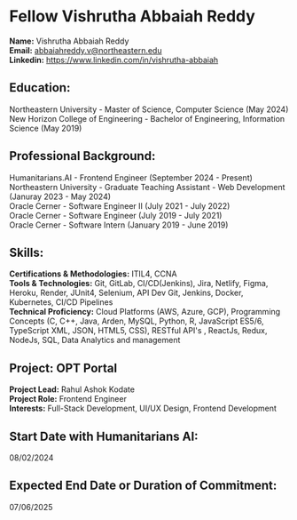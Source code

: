 # Fellow Vishrutha Abbaiah Reddy

**Name:** Vishrutha Abbaiah Reddy  
**Email:** abbaiahreddy.v@northeastern.edu <br>
**Linkedin:** https://www.linkedin.com/in/vishrutha-abbaiah <br>  

## Education:  
Northeastern University - Master of Science, Computer Science (May 2024)<br>
New Horizon College of Engineering - Bachelor of Engineering, Information Science (May 2019)

## Professional Background:  
Humanitarians.AI - Frontend Engineer (September 2024 - Present)<br>
Northeastern University - Graduate Teaching Assistant - Web Development (Januray 2023 - May 2024)<br>
Oracle Cerner - Software Engineer II (July 2021 - July 2022)<br>
Oracle Cerner - Software Engineer (July 2019 - July 2021)<br>
Oracle Cerner - Software Intern (January 2019 - June 2019)<br>

## Skills:  
**Certifications & Methodologies:** ITIL4, CCNA <br>
**Tools & Technologies:** Git, GitLab, CI/CD(Jenkins), Jira, Netlify, Figma, Heroku, Render, JUnit4, Selenium, API Dev Git, Jenkins, Docker, Kubernetes, CI/CD Pipelines <br>
**Technical Proficiency:** Cloud Platforms (AWS, Azure, GCP), Programming Concepts (C, C++, Java, Arden, MySQL, Python, R, JavaScript ES5/6, TypeScript XML, JSON, HTML5, CSS), RESTful API's , ReactJs, Redux, NodeJs, SQL, Data Analytics and management <br>


## Project: OPT Portal 
**Project Lead:** Rahul Ashok Kodate  
**Project Role:** Frontend Engineer<br>
**Interests:** Full-Stack Development, UI/UX Design, Frontend Development <br> 

## Start Date with Humanitarians AI:  
08/02/2024  

## Expected End Date or Duration of Commitment:  
07/06/2025  
